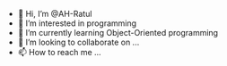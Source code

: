 - 👋 Hi, I’m @AH-Ratul
- 👀 I’m interested in programming
- 🌱 I’m currently learning Object-Oriented programming
- 💞️ I’m looking to collaborate on ...
- 📫 How to reach me ...

<!---
AH-Ratul/AH-Ratul is a ✨ special ✨ repository because its `README.md` (this file) appears on your GitHub profile.
You can click the Preview link to take a look at your changes.
--->
